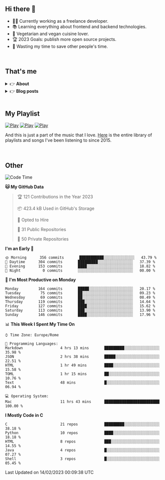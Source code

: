 <h2>Hi there 👋</h2>

- 👨‍💻 Currently working as a freelance developer.
- :books: Learning everything about frontend and backend technologies.
- 🌱 Vegetarian and vegan cuisine lover.
- :trophy: 2023 Goals: publish more open source projects.
- :dart: Wasting my time to save other people's time.

<br>

## That's me
<!-- markdownlint-disable MD033 -->
<details>
    <summary>&#128073 <b>About</b></summary><br/>

<!-- BLOG-POST-LIST:START -->
- 👀 [About me](https://simonemargio.im/about/)
- 🧑‍💻 [Resume](https://simonemargio.im/resume/)
- 🤝 [Polywork](https://www.polywork.com/simonemargio)
<!-- BLOG-POST-LIST:END -->
</details>

<details>
    <summary>&#128073 <b>Blog posts</b></summary><br/>

<!-- BLOG-POST-LIST:START -->
- [LastPass](https://simonemargio.im/blog/lastpass/)
- [Apple Music](https://simonemargio.im/blog/applemusic/)
- [iCloud Keychain](https://simonemargio.im/blog/icloudkeychain/)
- [Digital legacy](https://simonemargio.im/blog/digitallegacy/)
- [Usability](https://simonemargio.im/blog/usability/)
- [Bitwarden](https://simonemargio.im/blog/bitwarden/)
- [About EXIF metadata](https://simonemargio.im/blog/aboutexifmetadata/)
- [Stop using whatsapp](https://simonemargio.im/blog/stopusingwhatsapp/)
- [Password Managers](https://simonemargio.im/blog/managepasswords/)
- [More](https://simonemargio.im/blog/page/2/)
<!-- BLOG-POST-LIST:END -->
</details>

<br>

## My Playlist
[![Play](https://user-images.githubusercontent.com/22590804/173320312-c6ff4952-2d80-4da0-bc86-1a49d009b4a7.jpg)](https://music.apple.com/it/playlist/juice/pl.u-mJy83A8tGBvZWA)
[![Play](https://user-images.githubusercontent.com/22590804/173320788-49695c90-a4c3-48b3-8ac5-f6f4b944955f.jpg)](https://music.apple.com/it/playlist/gym/pl.u-38oWWgbT3gryK0)
[![Play](https://user-images.githubusercontent.com/22590804/173321081-fd673357-e189-4e1d-bf6a-fc8048872de2.jpg)](https://music.apple.com/it/playlist/relax/pl.u-9N9LLp3u27KNLk)

And this is just a part of the music that I love. [Here](https://simonemargiomusic.netlify.app) is the entire library of playlists and songs I've been listening to since 2015.

<br>

## Other

<!--START_SECTION:waka-->
![Code Time](http://img.shields.io/badge/Code%20Time-378%20hrs%2011%20mins-blue)

**🐱 My GitHub Data** 

> 🏆 121 Contributions in the Year 2023
 > 
> 📦 423.4 kB Used in GitHub's Storage 
 > 
> 💼 Opted to Hire
 > 
> 📜 31 Public Repositories 
 > 
> 🔑 50 Private Repositories  
 > 
**I'm an Early 🐤** 

```text
🌞 Morning      356 commits       ███████████░░░░░░░░░░░░░░   43.79 % 
🌆 Daytime      304 commits       █████████░░░░░░░░░░░░░░░░   37.39 % 
🌃 Evening      153 commits       ████░░░░░░░░░░░░░░░░░░░░░   18.82 % 
🌙 Night          0 commits       ░░░░░░░░░░░░░░░░░░░░░░░░░   00.00 % 

```
📅 **I'm Most Productive on Monday** 

```text
Monday         164 commits       █████░░░░░░░░░░░░░░░░░░░░   20.17 % 
Tuesday         75 commits       ██░░░░░░░░░░░░░░░░░░░░░░░   09.23 % 
Wednesday       69 commits       ██░░░░░░░░░░░░░░░░░░░░░░░   08.49 % 
Thursday       119 commits       ███░░░░░░░░░░░░░░░░░░░░░░   14.64 % 
Friday         127 commits       ████░░░░░░░░░░░░░░░░░░░░░   15.62 % 
Saturday       113 commits       ███░░░░░░░░░░░░░░░░░░░░░░   13.90 % 
Sunday         146 commits       ████░░░░░░░░░░░░░░░░░░░░░   17.96 % 

```


📊 **This Week I Spent My Time On** 

```text
⌚︎ Time Zone: Europe/Rome

💬 Programming Languages: 
Markdown                 4 hrs 13 mins       █████████░░░░░░░░░░░░░░░░   35.98 % 
JSON                     2 hrs 38 mins       █████░░░░░░░░░░░░░░░░░░░░   22.51 % 
HTML                     1 hr 49 mins        ████░░░░░░░░░░░░░░░░░░░░░   15.58 % 
TOML                     1 hr 15 mins        ██░░░░░░░░░░░░░░░░░░░░░░░   10.76 % 
Text                     48 mins             █░░░░░░░░░░░░░░░░░░░░░░░░   06.94 % 

💻 Operating System: 
Mac                      11 hrs 43 mins      █████████████████████████   100.00 % 

```

**I Mostly Code in C** 

```text
C                        21 repos            █████████░░░░░░░░░░░░░░░░   38.18 % 
Python                   10 repos            ████░░░░░░░░░░░░░░░░░░░░░   18.18 % 
HTML                     8 repos             ███░░░░░░░░░░░░░░░░░░░░░░   14.55 % 
Java                     4 repos             █░░░░░░░░░░░░░░░░░░░░░░░░   07.27 % 
Shell                    3 repos             █░░░░░░░░░░░░░░░░░░░░░░░░   05.45 % 

```



 Last Updated on 14/02/2023 00:09:38 UTC
<!--END_SECTION:waka-->



